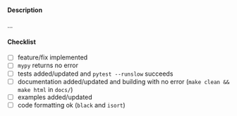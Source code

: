 #### Description

...

#### Checklist

- [ ] feature/fix implemented
- [ ] `mypy` returns no error
- [ ] tests added/updated and `pytest --runslow` succeeds
- [ ] documentation added/updated and building with no error (`make clean && make html` in `docs/`)
- [ ] examples added/updated
- [ ] code formatting ok (`black` and `isort`)
